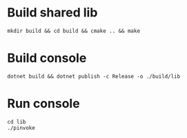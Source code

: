 # Build shared lib

```
mkdir build && cd build && cmake .. && make
```

# Build console

```
dotnet build && dotnet publish -c Release -o ./build/lib
```

# Run console

```
cd lib
./pinvoke
```
